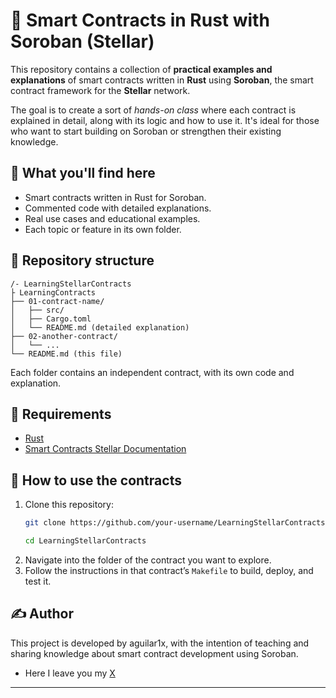 # 📘 Smart Contracts in Rust with Soroban (Stellar)

This repository contains a collection of **practical examples and explanations** of smart contracts written in **Rust** using **Soroban**, the smart contract framework for the **Stellar** network.

The goal is to create a sort of _hands-on class_ where each contract is explained in detail, along with its logic and how to use it. It's ideal for those who want to start building on Soroban or strengthen their existing knowledge.

## 🚀 What you'll find here

- Smart contracts written in Rust for Soroban.
- Commented code with detailed explanations.
- Real use cases and educational examples.
- Each topic or feature in its own folder.

## 🧱 Repository structure

```
/- LearningStellarContracts
├ LearningContracts
├── 01-contract-name/
│   ├── src/
│   ├── Cargo.toml
│   └── README.md (detailed explanation)
├── 02-another-contract/
│   └── ...
└── README.md (this file)
```

Each folder contains an independent contract, with its own code and explanation.

## 🔧 Requirements

- [Rust](https://www.rust-lang.org/)
- [Smart Contracts Stellar Documentation](https://developers.stellar.org/docs/build)

## 🏁 How to use the contracts

1. Clone this repository:
   ```bash
   git clone https://github.com/your-username/LearningStellarContracts.git

   cd LearningStellarContracts
   ```
2. Navigate into the folder of the contract you want to explore.
3. Follow the instructions in that contract’s `Makefile` to build, deploy, and test it.

## ✍️ Author

This project is developed by aguilar1x, with the intention of teaching and sharing knowledge about smart contract development using Soroban.

- Here I leave you my [X](https://x.com/aguilar1x1)

---
